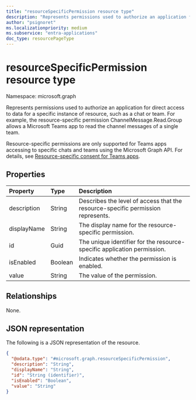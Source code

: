```yaml
---
title: "resourceSpecificPermission resource type"
description: "Represents permissions used to authorize an application for direct access to data for a specific instance of resource"
author: "psignoret"
ms.localizationpriority: medium
ms.subservice: "entra-applications"
doc_type: resourcePageType
---
```


# resourceSpecificPermission resource type

Namespace: microsoft.graph

Represents permissions used to authorize an application for direct access to data for a specific instance of resource, such as a chat or team. For example, the resource-specific permission ChannelMessage.Read.Group allows a Microsoft Teams app to read the channel messages of a single team. 

Resource-specific permissions are only supported for Teams apps accessing to specific chats and teams using the Microsoft Graph API. For details, see [Resource-specific consent for Teams apps](/microsoftteams/platform/graph-api/rsc/resource-specific-consent).

## Properties

|Property|Type|Description|
|:---|:---|:---|
|description|String|Describes the level of access that the resource-specific permission represents.|
|displayName|String|The display name for the resource-specific permission.|
|id|Guid|The unique identifier for the resource-specific application permission.|
|isEnabled|Boolean|Indicates whether the permission is enabled.|
|value|String|The value of the permission.|

## Relationships

None.

## JSON representation

The following is a JSON representation of the resource.
<!-- {
  "blockType": "resource",
  "@odata.type": "microsoft.graph.resourceSpecificPermission"
}
-->
``` json
{
  "@odata.type": "#microsoft.graph.resourceSpecificPermission",
  "description": "String",
  "displayName": "String",
  "id": "String (identifier)",
  "isEnabled": "Boolean",
  "value": "String"
}
```
